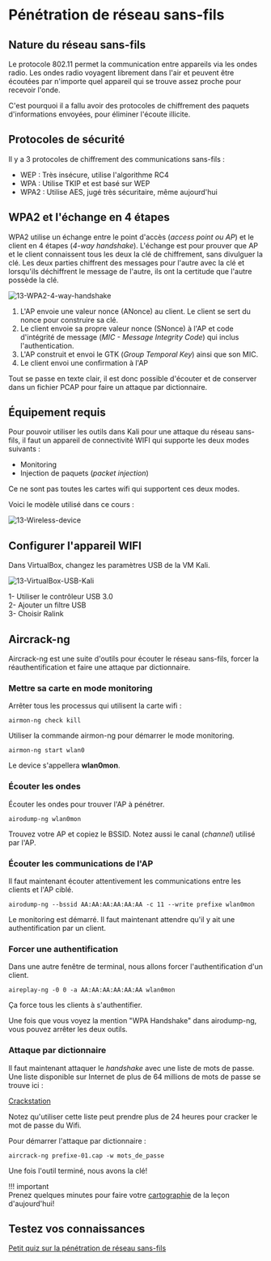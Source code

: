 # Pénétration de réseau sans-fils

## Nature du réseau sans-fils

Le protocole 802.11 permet la communication entre appareils via les ondes radio. Les ondes radio voyagent librement dans l'air et peuvent être écoutées par n'importe quel appareil qui se trouve assez proche pour recevoir l'onde.

C'est pourquoi il a fallu avoir des protocoles de chiffrement des paquets d'informations envoyées, pour éliminer l'écoute illicite.

## Protocoles de sécurité

Il y a 3 protocoles de chiffrement des communications sans-fils :  
- WEP : Très insécure, utilise l'algorithme RC4  
- WPA : Utilise TKIP et est basé sur WEP  
- WPA2 : Utilise AES, jugé très sécuritaire, même aujourd'hui  

## WPA2 et l'échange en 4 étapes

WPA2 utilise un échange entre le point d'accès (_access point ou AP_) et le client en 4 étapes (_4-way handshake_). L'échange est pour prouver que AP et le client connaissent tous les deux la clé de chiffrement, sans divulguer la clé. Les deux parties chiffrent des messages pour l'autre avec la clé et lorsqu'ils déchiffrent le message de l'autre, ils ont la certitude que l'autre possède la clé.

![13-WPA2-4-way-handshake](../images/2020/06/13-wpa2-4-way-handshake.png)

1. L'AP envoie une valeur nonce (ANonce) au client. Le client se sert du nonce pour construire sa clé.
2. Le client envoie sa propre valeur nonce (SNonce) à l'AP et code d'intégrité de message (_MIC - Message Integrity Code_) qui inclus l'authentication.
3. L'AP construit et envoi le GTK (_Group Temporal Key_) ainsi que son MIC.
4. Le client envoi une confirmation à l'AP

Tout se passe en texte clair, il est donc possible d'écouter et de conserver dans un fichier PCAP pour faire un attaque par dictionnaire.

## Équipement requis

Pour pouvoir utiliser les outils dans Kali pour une attaque du réseau sans-fils, il faut un appareil de connectivité WIFI qui supporte les deux modes suivants :  
- Monitoring
- Injection de paquets (_packet injection_)

Ce ne sont pas toutes les cartes wifi qui supportent ces deux modes.

Voici le modèle utilisé dans ce cours :  

![13-Wireless-device](../images/2020/06/13-wireless-device.png)

## Configurer l'appareil WIFI  

Dans VirtualBox, changez les paramètres USB de la VM Kali.  

![13-VirtualBox-USB-Kali](../images/2020/08/13-virtualbox-usb-kali.png)  

1- Utiliser le contrôleur USB 3.0  
2- Ajouter un filtre USB  
3- Choisir Ralink  

## Aircrack-ng

Aircrack-ng est une suite d'outils pour écouter le réseau sans-fils, forcer la réauthentification et faire une attaque par dictionnaire.

### Mettre sa carte en mode monitoring

Arrêter tous les processus qui utilisent la carte wifi :  

`airmon-ng check kill`

Utiliser la commande airmon-ng pour démarrer le mode monitoring.

`airmon-ng start wlan0`

Le device s'appellera **wlan0mon**.

### Écouter les ondes

Écouter les ondes pour trouver l'AP à pénétrer.

`airodump-ng wlan0mon`

Trouvez votre AP et copiez le BSSID.  Notez aussi le canal (_channel_) utilisé par l'AP.

### Écouter les communications de l'AP  

Il faut maintenant écouter attentivement les communications entre les clients et l'AP ciblé.

`airodump-ng --bssid AA:AA:AA:AA:AA:AA -c 11 --write prefixe wlan0mon`  

Le monitoring est démarré. Il faut maintenant attendre qu'il y ait une authentification par un client.

### Forcer une authentification  

Dans une autre fenêtre de terminal, nous allons forcer l'authentification d'un client.

`aireplay-ng -0 0 -a AA:AA:AA:AA:AA:AA wlan0mon`

Ça force tous les clients à s'authentifier.

Une fois que vous voyez la mention "WPA Handshake" dans airodump-ng, vous pouvez arrêter les deux outils.

### Attaque par dictionnaire

Il faut maintenant attaquer le _handshake_ avec une liste de mots de passe. Une liste disponible sur Internet de plus de 64 millions de mots de passe se trouve ici :

[Crackstation](https://crackstation.net/crackstation-wordlist-password-cracking-dictionary.htm)

Notez qu'utiliser cette liste peut prendre plus de 24 heures pour cracker le mot de passe du Wifi.

Pour démarrer l'attaque par dictionnaire :  

`aircrack-ng prefixe-01.cap -w mots_de_passe`  

Une fois l'outil terminé, nous avons la clé!

!!! important  
    Prenez quelques minutes pour faire votre [cartographie](../outils/cartographie.md) de la leçon d'aujourd'hui!   


## Testez vos connaissances  

[Petit quiz sur la pénétration de réseau sans-fils](https://forms.office.com/r/C3TiPCCbRi)  
